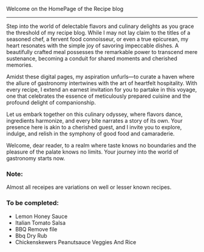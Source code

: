 Welcome on the HomePage of the Recipe blog

------

Step into the world of delectable flavors and culinary delights as you grace the threshold of my recipe blog. While I may not lay claim to the titles of a seasoned chef, a fervent food connoisseur, or even a true epicurean, my heart resonates with the simple joy of savoring impeccable dishes. A beautifully crafted meal possesses the remarkable power to transcend mere sustenance, becoming a conduit for shared moments and cherished memories.

Amidst these digital pages, my aspiration unfurls—to curate a haven where the allure of gastronomy intertwines with the art of heartfelt hospitality. With every recipe, I extend an earnest invitation for you to partake in this voyage, one that celebrates the essence of meticulously prepared cuisine and the profound delight of companionship.

Let us embark together on this culinary odyssey, where flavors dance, ingredients harmonize, and every bite narrates a story of its own. Your presence here is akin to a cherished guest, and I invite you to explore, indulge, and relish in the symphony of good food and camaraderie.

Welcome, dear reader, to a realm where taste knows no boundaries and the pleasure of the palate knows no limits. Your journey into the world of gastronomy starts now.

### Note:
Almost all receipes are variations on well or lesser known recipes.

### To be completed:
* Lemon Honey Sauce
* Italian Tomato Salsa
* BBQ Remove file
* Bbq Dry Rub
* Chickenskewers Peanutsauce Veggies And Rice
